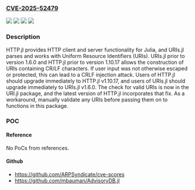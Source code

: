 ### [CVE-2025-52479](https://cve.mitre.org/cgi-bin/cvename.cgi?name=CVE-2025-52479)
![](https://img.shields.io/static/v1?label=Product&message=HTTP.jl&color=blue)
![](https://img.shields.io/static/v1?label=Version&message=%3C%201.10.17%20&color=brightgreen)
![](https://img.shields.io/static/v1?label=Vulnerability&message=CWE-113%3A%20Improper%20Neutralization%20of%20CRLF%20Sequences%20in%20HTTP%20Headers%20('HTTP%20Request%2FResponse%20Splitting')&color=brightgreen)
![](https://img.shields.io/static/v1?label=Vulnerability&message=CWE-93%3A%20Improper%20Neutralization%20of%20CRLF%20Sequences%20('CRLF%20Injection')&color=brightgreen)

### Description

HTTP.jl provides HTTP client and server functionality for Julia, and URIs.jl parses and works with Uniform Resource Identifiers (URIs). URIs.jl prior to version 1.6.0 and HTTP.jl prior to version 1.10.17 allows the construction of URIs containing CR/LF characters. If user input was not otherwise escaped or protected, this can lead to a CRLF injection attack. Users of HTTP.jl should upgrade immediately to HTTP.jl v1.10.17, and users of URIs.jl should upgrade immediately to URIs.jl v1.6.0. The check for valid URIs is now in the URI.jl package, and the latest version of HTTP.jl incorporates that fix. As a workaround, manually validate any URIs before passing them on to functions in this package.

### POC

#### Reference
No PoCs from references.

#### Github
- https://github.com/ARPSyndicate/cve-scores
- https://github.com/mbauman/AdvisoryDB.jl

